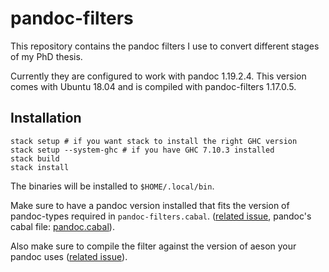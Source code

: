 # pandoc-filters

This repository contains the pandoc filters I use to convert different stages
of my PhD thesis.

Currently they are configured to work with pandoc 1.19.2.4. This version comes
with Ubuntu 18.04 and is compiled with pandoc-filters 1.17.0.5.

## Installation

    stack setup # if you want stack to install the right GHC version
    stack setup --system-ghc # if you have GHC 7.10.3 installed
    stack build
    stack install

The binaries will be installed to `$HOME/.local/bin`.

Make sure to have a pandoc version installed that fits the version of
pandoc-types required in `pandoc-filters.cabal`. ([related
issue](https://github.com/jgm/pandoc/issues/3217), pandoc's cabal file:
[pandoc.cabal](https://github.com/jgm/pandoc/blob/master/pandoc.cabal)).

Also make sure to compile the filter against the version of aeson your pandoc
uses ([related issue](https://github.com/jgm/pandoc/issues/3131)).
